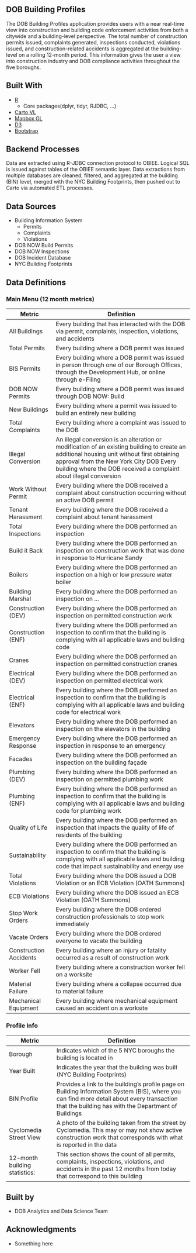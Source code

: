 ## DOB Building Profiles

The DOB Building Profiles application provides users with a near real-time view into construction and building code enforcement activities from both a citywide and a building-level perspective. The total number of construction permits issued, complaints generated, inspections conducted, violations issued, and construction-related accidents is aggregated at the building-level on a rolling 12-month period. This information gives the user a view into construction industry and DOB compliance activities throughout the five boroughs. 

## Built With

* [R](https://www.r-project.org/)
    + Core packages(dplyr, tidyr, RJDBC, ...)
* [Carto VL](https://carto.com/developers/carto-vl/)
* [Mapbox GL](https://www.mapbox.com/mapbox-gl-js/api/)
* [D3](https://d3js.org/)
* [Bootstrap](https://getbootstrap.com/)

## Backend Processes  

Data are extracted using R-JDBC connection protocol to OBIEE. Logical SQL is issued against tables of the OBIEE semantic layer.  Data extractions from multiple databases are cleaned, filtered, and aggregated at the building (BIN) level, merged with the NYC Building Footprints, then pushed out to Carto via automated ETL processes. 

## Data Sources

*	Building Information System
    + Permits
    + Complaints
    + Violations
*	DOB NOW Build Permits
*	DOB NOW Inspections
*	DOB Incident Database
*	NYC Building Footprints

## Data Definitions
### Main Menu (12 month metrics)
| Metric | Definition |
|------------------------|------------------------------------------------------------------------------------------------------------------------------------------------------------------------------------------------------------------------------------------------------------|
| All Buildings | Every building that has interacted with the DOB  via permit, complaints, inspection, violations, and accidents |
| Total Permits | Every building where a DOB permit was issued |
| BIS Permits | Every building where a DOB permit was issued in person through one of our Borough Offices, through the Development Hub, or online through e-Filing |
| DOB NOW Permits | Every building where a DOB permit was issued through DOB NOW: Build |
| New Buildings | Every building where a permit was issued to build an entirely new building |
| Total Complaints | Every building where a complaint was issued to the DOB |
| Illegal Conversion | An illegal conversion is an alteration or modification of an existing building to create an additional housing unit without first obtaining approval from the New York City DOB Every building where the DOB received a complaint about illegal conversion |
| Work Without Permit | Every building where the DOB received a complaint about construction occurring without an active DOB permit |
| Tenant Harassment | Every building where the DOB received a complaint about tenant harassment |
| Total Inspections | Every building where the DOB performed  an inspection |
| Build it Back | Every building where the DOB performed an inspection  on construction work that was done in response to Hurricane Sandy |
| Boilers | Every building where the DOB performed an inspection  on a high or low pressure water boiler |
| Building Marshal | Every building where the DOB performed an inspection  on ... |
| Construction (DEV) | Every building where the DOB performed an inspection  on permitted construction work |
| Construction (ENF) | Every building where the DOB performed an inspection  to confirm that the building is complying with all applicable laws and building code |
| Cranes | Every building where the DOB performed an inspection  on permitted construction cranes |
| Electrical (DEV) | Every building where the DOB performed an inspection  on permitted electrical work |
| Electrical (ENF) | Every building where the DOB performed an inspection  to confirm that the building is complying with all applicable laws and building code for electrical work |
| Elevators | Every building where the DOB  performed an inspection  on the elevators in the building |
| Emergency Response | Every building where the DOB performed an inspection  in response to an emergency |
| Facades | Every building where the DOB  performed an inspection  on the building façade |
| Plumbing (DEV) | Every building where the DOB performed an inspection  on permitted plumbing work |
| Plumbing (ENF) | Every building where the DOB performed an inspection  to confirm that the building is complying with all applicable laws and building code for plumbing work |
| Quality of Life | Every building where the DOB performed an inspection  that impacts the quality of life of residents of the building |
| Sustainability | Every building where the DOB performed an inspection  to confirm that the building is complying with all applicable laws and building code that impact sustainability and energy use |
| Total Violations | Every building where the DOB issued a DOB Violation or an ECB Violation (OATH Summons) |
| ECB Violations | Every building where the DOB issued an ECB Violation (OATH Summons) |
| Stop Work Orders | Every building where the DOB ordered construction professionals to stop work immediately |
| Vacate Orders | Every building where the DOB ordered everyone to vacate the building |
| Construction Accidents | Every building where an injury or fatality occurred as a result of construction work |
| Worker Fell | Every building where a construction worker fell on a worksite |
| Material Failure | Every building where a collapse occurred due to material failure |
| Mechanical Equipment | Every building where mechanical equipment caused an accident on a worksite |

### Profile Info

| Metric | Definition |
|-------------------------------|----------------------------------------------------------------------------------------------------------------------------------------------------------------------------------------------------|
| Borough | Indicates which of the 5 NYC boroughs the building is located in |
| Year Built | Indicates the year that the building was built (NYC Building Footprints) |
| BIN Profile | Provides a link to the building’s profile page on Building Information System (BIS), where you can find more detail about every transaction that the building has with the Department of Buildings |
| Cyclomedia Street View | A photo of the building taken from the street by Cyclomedia. This may or may not show active construction work that corresponds with what is reported in the data |
| 12-month building statistics: | This section shows the count of all permits, complaints, inspections, violations, and accidents in the past 12 months from today that correspond to this building |


## Built by

* DOB Analytics and Data Science Team

## Acknowledgments

* Something here

